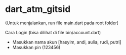 # dart_atm_gitsid
 
 (Untuk menjalankan, run file main.dart pada root folder)

 Cara Login (bisa dilihat di file bin/account.dart)
 - Masukkan nama akun [hasyim, andi, aulia, rudi, putri]
 - Masukkan pin (123456)
